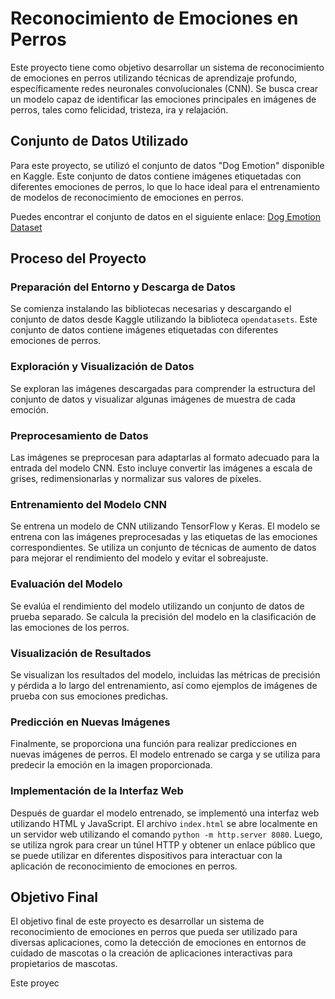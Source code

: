 # Reconocimiento de Emociones en Perros

Este proyecto tiene como objetivo desarrollar un sistema de reconocimiento de emociones en perros utilizando técnicas de aprendizaje profundo, específicamente redes neuronales convolucionales (CNN). Se busca crear un modelo capaz de identificar las emociones principales en imágenes de perros, tales como felicidad, tristeza, ira y relajación.

## Conjunto de Datos Utilizado

Para este proyecto, se utilizó el conjunto de datos "Dog Emotion" disponible en Kaggle. Este conjunto de datos contiene imágenes etiquetadas con diferentes emociones de perros, lo que lo hace ideal para el entrenamiento de modelos de reconocimiento de emociones en perros.

Puedes encontrar el conjunto de datos en el siguiente enlace: [Dog Emotion Dataset](https://www.kaggle.com/datasets/danielshanbalico/dog-emotion)

## Proceso del Proyecto

### Preparación del Entorno y Descarga de Datos

Se comienza instalando las bibliotecas necesarias y descargando el conjunto de datos desde Kaggle utilizando la biblioteca `opendatasets`. Este conjunto de datos contiene imágenes etiquetadas con diferentes emociones de perros.

### Exploración y Visualización de Datos

Se exploran las imágenes descargadas para comprender la estructura del conjunto de datos y visualizar algunas imágenes de muestra de cada emoción.

### Preprocesamiento de Datos

Las imágenes se preprocesan para adaptarlas al formato adecuado para la entrada del modelo CNN. Esto incluye convertir las imágenes a escala de grises, redimensionarlas y normalizar sus valores de píxeles.

### Entrenamiento del Modelo CNN

Se entrena un modelo de CNN utilizando TensorFlow y Keras. El modelo se entrena con las imágenes preprocesadas y las etiquetas de las emociones correspondientes. Se utiliza un conjunto de técnicas de aumento de datos para mejorar el rendimiento del modelo y evitar el sobreajuste.

### Evaluación del Modelo

Se evalúa el rendimiento del modelo utilizando un conjunto de datos de prueba separado. Se calcula la precisión del modelo en la clasificación de las emociones de los perros.

### Visualización de Resultados

Se visualizan los resultados del modelo, incluidas las métricas de precisión y pérdida a lo largo del entrenamiento, así como ejemplos de imágenes de prueba con sus emociones predichas.

### Predicción en Nuevas Imágenes

Finalmente, se proporciona una función para realizar predicciones en nuevas imágenes de perros. El modelo entrenado se carga y se utiliza para predecir la emoción en la imagen proporcionada.

### Implementación de la Interfaz Web

Después de guardar el modelo entrenado, se implementó una interfaz web utilizando HTML y JavaScript. El archivo `index.html` se abre localmente en un servidor web utilizando el comando `python -m http.server 8080`. Luego, se utiliza ngrok para crear un túnel HTTP y obtener un enlace público que se puede utilizar en diferentes dispositivos para interactuar con la aplicación de reconocimiento de emociones en perros.

## Objetivo Final

El objetivo final de este proyecto es desarrollar un sistema de reconocimiento de emociones en perros que pueda ser utilizado para diversas aplicaciones, como la detección de emociones en entornos de cuidado de mascotas o la creación de aplicaciones interactivas para propietarios de mascotas.

Este proyec
